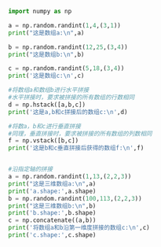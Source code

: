 
<BlogInfo title="14.数组的拼接" author="白日梦想猿" pv=0 read_times=0 pre_cost_time=0分31秒 category="numpy学习" tag_list="['numpy学习']" create_time="2020.04.23 16:36:53" update_time="2020.04.23 17:09:23" />

```python
import numpy as np

a = np.random.randint(1,4,(3,1))
print("这是数组a:\n",a)

b = np.random.randint(12,25,(3,4))
print("这是数组b:\n",b)

c = np.random.randint(5,18,(3,4))
print('这是数组c:\n',c)

#将数组a和数组b进行水平拼接
#水平拼接时，要求被拼接的所有数组的行数相同
d = np.hstack([a,b,c])
print('这是a,b和c拼接后的数组c:\n',d)

#将数a，b和c进行垂直拼接
#同理，垂直拼接时，要求被拼接的所有数组的列数相同
f = np.vstack([b,c])
print('这是b和c垂直拼接后获得的数组f:\n',f)


#沿指定轴的拼接
a = np.random.randint(1,13,(2,2,3))
print("这是三维数组a:\n",a)
print('a.shape:',a.shape)
b = np.random.randint(100,113,(2,2,3))
print("这是三维数组b:\n",b)
print('b.shape:',b.shape)
c = np.concatenate((a,b))
print('将数组a和b沿第一维度拼接的数组c:\n',c)
print('c.shape:',c.shape)
```
